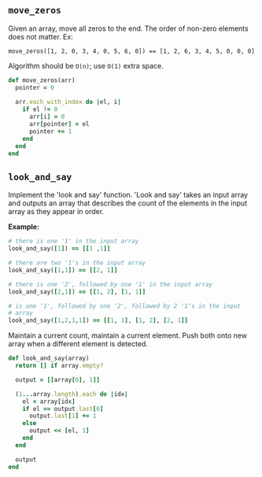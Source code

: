 ## `move_zeros`

Given an array, move all zeros to the end. The order of non-zero
elements does not matter. Ex:

```
move_zeros([1, 2, 0, 3, 4, 0, 5, 6, 0]) == [1, 2, 6, 3, 4, 5, 0, 0, 0]
```

Algorithm should be `O(n)`; use `O(1)` extra space.

```ruby
def move_zeros(arr)
  pointer = 0
  
  arr.each_with_index do |el, i|
    if el != 0
      arr[i] = 0
      arr[pointer] = el
      pointer += 1
    end
  end
end
```

## `look_and_say`

Implement the 'look and say' function. 'Look and say' takes an input
array and outputs an array that describes the count of the elements in
the input array as they appear in order.

**Example:**

```ruby
# there is one '1' in the input array
look_and_say([1]) == [[1 ,1]]

# there are two '1's in the input array
look_and_say([1,1]) == [[2, 1]]

# there is one '2', followed by one '1' in the input array
look_and_say([2,1]) == [[1, 2], [1, 1]]

# is one '1', followed by one '2', followed by 2 '1's in the input
# array
look_and_say([1,2,1,1]) == [[1, 1], [1, 2], [2, 1]]
```

Maintain a current count, maintain a current element. Push both onto
new array when a different element is detected.

```ruby
def look_and_say(array)
  return [] if array.empty?

  output = [[array[0], 1]]

  (1...array.length).each do |idx|
    el = array[idx]
    if el == output.last[0]
      output.last[1] += 1
    else
      output << [el, 1]
    end
  end

  output
end
```

